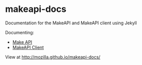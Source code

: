 makeapi-docs
============

Documentation for the MakeAPI and MakeAPI client using Jekyll

Documenting:
* [Make API](https://github.com/mozilla/makeapi)
* [MakeAPI Client](https://github.com/mozilla/makeapi-client)

View at http://mozilla.github.io/makeapi-docs/
